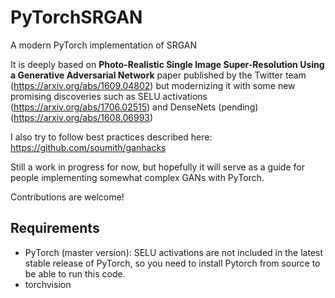 # PyTorchSRGAN
A modern PyTorch implementation of SRGAN

It is deeply based on __Photo-Realistic Single Image Super-Resolution Using a Generative Adversarial Network__ paper published by the Twitter team (https://arxiv.org/abs/1609.04802) but modernizing it with some new promising discoveries such as SELU activations (https://arxiv.org/abs/1706.02515) and DenseNets (pending) (https://arxiv.org/abs/1608.06993)

I also try to follow best practices described here: https://github.com/soumith/ganhacks

Still a work in progress for now, but hopefully it will serve as a guide for people implementing somewhat complex GANs with PyTorch.

Contributions are welcome!

## Requirements

* PyTorch (master version): SELU activations are not included in the latest stable release of PyTorch, so you need to install Pytorch from source to be able to run this code.
* torchvision
